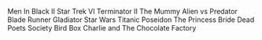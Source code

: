 Men In Black II
Star Trek VI
Terminator II
The Mummy
Alien vs Predator
Blade Runner
Gladiator
Star Wars
Titanic
Poseidon
The Princess Bride
Dead Poets Society
Bird Box
Charlie and The Chocolate Factory